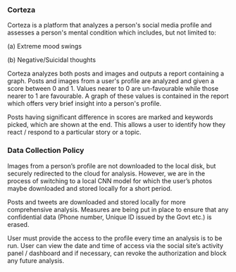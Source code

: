 ### Corteza

Corteza is a platform that analyzes a person's social media profile and assesses a person's mental condition which includes, but not limited to:

  (a) Extreme mood swings
  
  (b) Negative/Suicidal thoughts
  
Corteza analyzes both posts and images and outputs a report containing a graph. Posts and images from a user's profile are analyzed and given a score between 0 and 1. Values nearer to 0 are un-favourable while those nearer to 1 are favourable. A graph of these values is contained in the report which offers very brief insight into a person's profile.

Posts having significant difference in scores are marked and keywords picked, which are shown at the end. This allows a user to identify how they react / respond to a particular story or a topic.

### Data Collection Policy

Images from a person’s profile are not downloaded to the local disk, but securely redirected to the cloud for analysis. However, we are in the process of switching to a local CNN model for which the user’s photos maybe downloaded and stored locally for a short period.
 
Posts and tweets are downloaded and stored locally for more comprehensive analysis. Measures are being put in place to ensure that any confidential data (Phone number, Unique ID issued by the Govt etc.) is erased.
 
User must provide the access to the profile every time an analysis is to be run. User can view the date and time of access via the social site’s activity panel / dashboard and if necessary, can revoke the authorization and block any future analysis.
